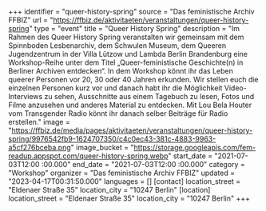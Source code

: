 +++
identifier = "queer-history-spring"
source = "Das feministische Archiv FFBIZ"
url = "https://ffbiz.de/aktivitaeten/veranstaltungen/queer-history-spring"
type = "event"
title = "Queer History Spring"
description = "Im Rahmen des Queer History Spring veranstalten wir gemeinsam mit dem Spinnboden Lesbenarchiv, dem Schwulen Museum, dem Queeren Jugendzentrum in der Villa Lützow und Lambda Berlin Brandenburg eine Workshop-Reihe unter dem Titel „Queer-feministische Geschichte(n) in Berliner Archiven entdecken“.
In dem Workshop könnt ihr das Leben queerer Personen vor 20, 30 oder 40 Jahren erkunden. Wir stellen euch die einzelnen Personen kurz vor und danach habt ihr die Möglichkeit Video-Interviews zu sehen, Ausschnitte aus einem Tagebuch zu lesen, Fotos und Filme anzusehen und anderes Material zu entdecken. Mit Lou Bela Houter vom Transgender Radio könnt ihr danach selber Beiträge für Radio erstellen."
image = "https://ffbiz.de/media/pages/aktivitaeten/veranstaltungen/queer-history-spring/9976542fb9-1624707350/c4c0ec43-381c-4883-9963-a5cf276bceba.png"
image_bucket = "https://storage.googleapis.com/fem-readup.appspot.com/queer-history-spring.webp"
start_date = "2021-07-03T12:00 :00.000"
end_date = "2021-07-03T12:00 :00.000"
category = "Workshop"
organizer = "Das feministische Archiv FFBIZ"
updated = "2023-04-17T00:31:50.000"
languages = []
[contact]
location_street = "Eldenaer Straße 35"
location_city = "10247 Berlin"
[location]
location_street = "Eldenaer Straße 35"
location_city = "10247 Berlin"
+++